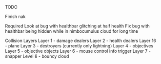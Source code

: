 TODO

Finish nak

Required
Look at bug with healthbar glitching at half health
Fix bug with healthbar being hidden while in nimbocumulus cloud for long time

Collision Layers
Layer 1 - damage dealers
Layer 2 - health dealers
Layer 16 - plane
Layer 3 - destroyers (currently only lightning)
Layer 4 - objectives
Layer 5 - objective objects
Layer 6 - mouse control info trigger
Layer 7 - snapper
Level 8 - bouncy cloud
